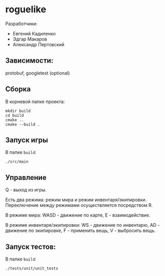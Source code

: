 # roguelike

Разработчики:
* Евгений Кадиленко
* Эдгар Макаров
* Александр Пертовский

## Зависимости:

protobuf, googletest (optional)

## Сборка

В корневой папке проекта:
```shell
mkdir build
cd build
cmake ..
cmake --build .
```

## Запуск игры

В папке `build`:
```shell
./src/main
```

## Управление
Q - выход из игры.

Есть два режима: режим мира и режим инвентаря/экипировки. Переключение между режимами осуществляется посредством R.

В режиме мира: WASD - движение по карте, E - взаимодействие.

В режиме инвентаря/экипировки: WS - движение по инвентарю, AD - движение по экипировке, F - применить вещь, V - выбросить вещь.

## Запуск тестов:

В папке `build`:
```shell
./tests/unit/unit_tests
```
